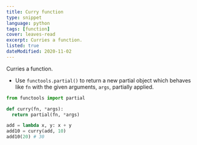 ```yaml
---
title: Curry function
type: snippet
language: python
tags: [function]
cover: leaves-read
excerpt: Curries a function.
listed: true
dateModified: 2020-11-02
---
```


Curries a function.

- Use `functools.partial()` to return a new partial object which behaves like `fn` with the given arguments, `args`, partially applied.

```py
from functools import partial

def curry(fn, *args):
  return partial(fn, *args)

add = lambda x, y: x + y
add10 = curry(add, 10)
add10(20) # 30
```
